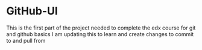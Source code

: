 # GitHub-UI
This is the first part of the project needed to complete the edx course for git and github basics 
I am updating this to learn and create changes to commit to and pull from 
